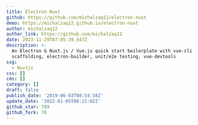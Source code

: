 ```yaml
---
title: Electron Nuxt
github: https://github.com/michalzaq12/electron-nuxt
demo: https://michalzaq12.github.io/electron-nuxt
author: michalzaq12
author_link: https://github.com/michalzaq12
date: 2023-11-29T07:05:39.547Z
description: >-
  An Electron & Nuxt.js / Vue.js quick start boilerplate with vue-cli
  scaffolding, electron-builder, unit/e2e testing, vue-devtools
ssg:
  - Nuxtjs
css: []
cms: []
category: []
draft: false
publish_date: '2019-06-03T08:54:58Z'
update_date: '2022-01-05T08:22:02Z'
github_star: 709
github_fork: 78
---
```

